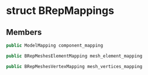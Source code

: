 # struct BRepMappings

## Members

```cpp
public ModelMapping component_mapping

```

```cpp
public BRepMeshesElementMapping mesh_element_mapping

```

```cpp
public BRepMeshesVertexMapping mesh_vertices_mapping

```



